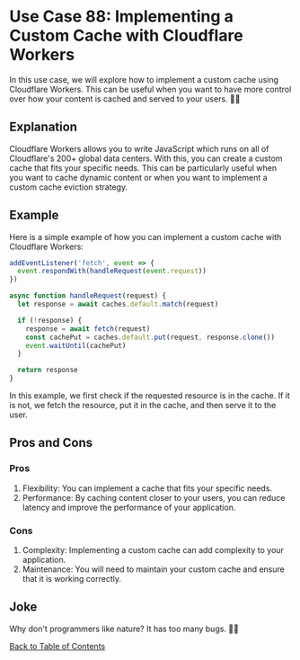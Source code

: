 # Use Case 88: Implementing a Custom Cache with Cloudflare Workers

In this use case, we will explore how to implement a custom cache using Cloudflare Workers. This can be useful when you want to have more control over how your content is cached and served to your users. 🧑‍💻

## Explanation

Cloudflare Workers allows you to write JavaScript which runs on all of Cloudflare's 200+ global data centers. With this, you can create a custom cache that fits your specific needs. This can be particularly useful when you want to cache dynamic content or when you want to implement a custom cache eviction strategy.

## Example

Here is a simple example of how you can implement a custom cache with Cloudflare Workers:

```javascript
addEventListener('fetch', event => {
  event.respondWith(handleRequest(event.request))
})

async function handleRequest(request) {
  let response = await caches.default.match(request)

  if (!response) {
    response = await fetch(request)
    const cachePut = caches.default.put(request, response.clone())
    event.waitUntil(cachePut)
  }

  return response
}
```

In this example, we first check if the requested resource is in the cache. If it is not, we fetch the resource, put it in the cache, and then serve it to the user.

## Pros and Cons

### Pros

1. Flexibility: You can implement a cache that fits your specific needs.
2. Performance: By caching content closer to your users, you can reduce latency and improve the performance of your application.

### Cons

1. Complexity: Implementing a custom cache can add complexity to your application.
2. Maintenance: You will need to maintain your custom cache and ensure that it is working correctly.

## Joke

Why don't programmers like nature? It has too many bugs. 🐛😂

[Back to Table of Contents](./table_of_contents.md)